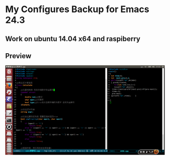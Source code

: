 # My Configures Backup for Emacs 24.3

## Work on ubuntu 14.04 x64 and raspiberry

## Preview

![](.emacs.d/site-lisp/preview.png) 
